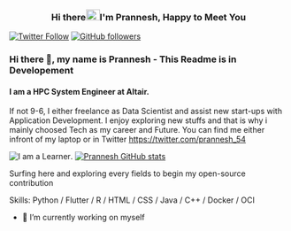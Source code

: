 <h3 align="center"> Hi there<img src="https://user-images.githubusercontent.com/39955420/147578264-bae0526c-028a-49d2-8af8-d08bb4edbd2a.gif" height="20" width="25">I'm Prannesh, Happy to Meet You</h3>


[![Twitter Follow](https://img.shields.io/twitter/follow/prannesh_54?style=social)](https://twitter.com/prannesh_54)
[![GitHub followers](https://img.shields.io/github/followers/Prannesh54?style=social)](https://github.com/Prannesh54)

### Hi there 👋, my name is Prannesh - This Readme is in Developement
#### I am a HPC System Engineer at Altair. 

If not 9-6, I either freelance as Data Scientist and assist new start-ups with Application Development. I enjoy exploring new stuffs and that is why i mainly choosed Tech as my career and Future. You can find me either infront of my laptop or in Twitter https://twitter.com/prannesh_54 

![I am a Learner](https://arturssmirnovs.github.io/github-profile-readme-generator/images/banner.png). [![Prannesh GitHub stats](https://github-readme-stats.vercel.app/api?username=Prannesh45)](https://github.com/Prannesh45/github-readme-stats)

Surfing here and exploring every fields to begin my open-source contribution

Skills: Python / Flutter / R / HTML / CSS / Java / C++ / Docker / OCI 

- 🔭 I’m currently working on myself
